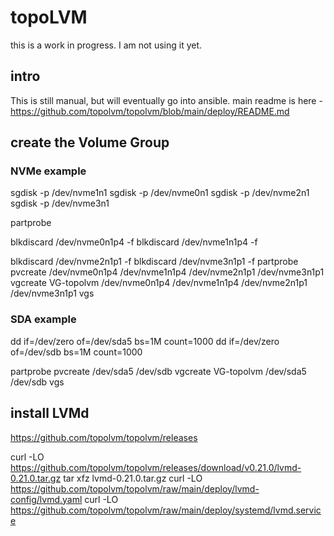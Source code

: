 # topoLVM
this is a work in progress. I am not using it yet.

## intro
This is still manual, but will eventually go into ansible.
main readme is here - https://github.com/topolvm/topolvm/blob/main/deploy/README.md

## create the Volume Group
### NVMe example
sgdisk -p /dev/nvme1n1
sgdisk -p /dev/nvme0n1
sgdisk -p /dev/nvme2n1
sgdisk -p /dev/nvme3n1

partprobe

blkdiscard /dev/nvme0n1p4 -f
blkdiscard /dev/nvme1n1p4 -f

blkdiscard /dev/nvme2n1p1 -f
blkdiscard /dev/nvme3n1p1 -f
partprobe
pvcreate /dev/nvme0n1p4 /dev/nvme1n1p4 /dev/nvme2n1p1 /dev/nvme3n1p1
vgcreate VG-topolvm /dev/nvme0n1p4 /dev/nvme1n1p4 /dev/nvme2n1p1 /dev/nvme3n1p1
vgs

### SDA example
dd if=/dev/zero of=/dev/sda5 bs=1M count=1000
dd if=/dev/zero of=/dev/sdb bs=1M count=1000

partprobe
pvcreate /dev/sda5 /dev/sdb
vgcreate VG-topolvm /dev/sda5 /dev/sdb
vgs

## install LVMd
https://github.com/topolvm/topolvm/releases

curl -LO https://github.com/topolvm/topolvm/releases/download/v0.21.0/lvmd-0.21.0.tar.gz
tar xfz lvmd-0.21.0.tar.gz
curl -LO https://github.com/topolvm/topolvm/raw/main/deploy/lvmd-config/lvmd.yaml
curl -LO https://github.com/topolvm/topolvm/raw/main/deploy/systemd/lvmd.service